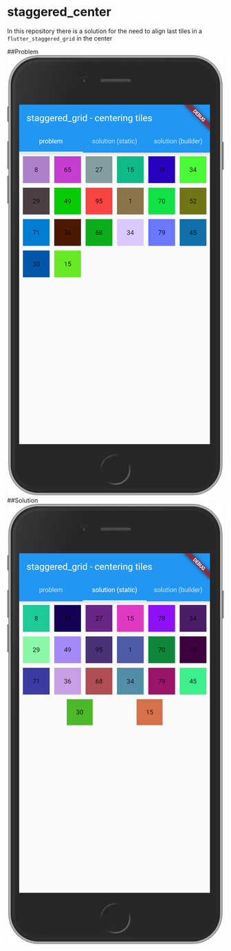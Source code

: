 # staggered_center

In this repository there is a solution for the need to align last tiles in
a `flutter_staggered_grid` in the center

##Problem
![Problem](./blob/problem.png)
##Solution
![Problem](./blob/solution.png)

